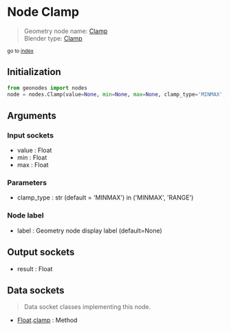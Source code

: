 
# Node Clamp

> Geometry node name: [Clamp](https://docs.blender.org/manual/en/latest/modeling/geometry_nodes/utilities/clamp.html)<br>
  Blender type: [Clamp](https://docs.blender.org/api/current/bpy.types.ShaderNodeClamp.html)
  
<sub>go to [index](/docs/index.md)</sub>

## Initialization

```python
from geonodes import nodes
node = nodes.Clamp(value=None, min=None, max=None, clamp_type='MINMAX', label=None)
```



## Arguments


### Input sockets

- value : Float
- min : Float
- max : Float

### Parameters

- clamp_type : str (default = 'MINMAX') in ('MINMAX', 'RANGE')

### Node label

- label : Geometry node display label (default=None)

## Output sockets

- result : Float

## Data sockets

> Data socket classes implementing this node.
  
  
- [Float](/docs/sockets/Float.md).[clamp](/docs/sockets/Float.md#clamp) : Method
  
